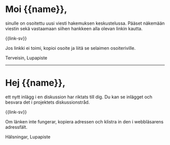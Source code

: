 # Moi {{name}},

sinulle on osoitettu uusi viesti hakemuksen keskustelussa. P&auml;&auml;set n&auml;kem&auml;&auml;n viestin sek&auml; vastaamaan siihen hankkeen alla olevan linkin kautta. 

  {{link-sv}}

Jos linkki ei toimi, kopioi osoite ja liit&auml; se selaimen osoiteriville.

Terveisin, 
Lupapiste

---

# Hej {{name}},

ett nytt inl&auml;gg i en diskussion har riktats till dig. Du kan se inl&auml;gget och besvara det i projektets diskussionstr&aring;d.

  {{link-sv}}

Om l&auml;nken inte fungerar, kopiera adressen och klistra in den i webbl&auml;sarens adressf&auml;lt.

Hälsningar,
Lupapiste
